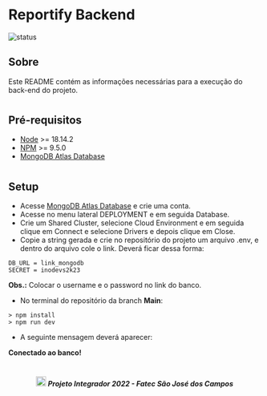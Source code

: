 # Reportify Backend

![status](https://img.shields.io/static/v1?label=STATUS&message=EM%20DESENVOLVIMENTO&color=RED&style=for-the-badge)

## Sobre

Este README contém as informações necessárias para a execução do back-end do projeto.

#

## Pré-requisitos
- [Node](https://nodejs.org/en/download) >= 18.14.2
- [NPM](https://www.npmjs.com/package/download) >= 9.5.0
- [MongoDB Atlas Database](https://www.mongodb.com/atlas/database)

#

## Setup
- Acesse [MongoDB Atlas Database](https://www.mongodb.com/atlas/database) e crie uma conta. 
- Acesse no menu lateral DEPLOYMENT e em seguida Database.
- Crie um Shared Cluster, selecione Cloud Environment e em seguida clique em Connect e selecione Drivers e depois clique em Close.
- Copie a string gerada e crie no repositório do projeto um arquivo .env, e dentro do arquivo cole o link. Deverá ficar dessa forma:
```
DB_URL = link_mongodb
SECRET = inodevs2k23
```
**Obs.:** Colocar o username e o password no link do banco.

- No terminal do repositório da branch **Main**:
```
> npm install
> npm run dev
```

- A seguinte mensagem deverá aparecer:

**Conectado ao banco!**

#

##### <p align="center"><img src="https://cdn.discordapp.com/attachments/826526043917647912/883363052425195560/faTec.png" width="20" height="20" /> Projeto Integrador 2022 - Fatec São José dos Campos </center>
